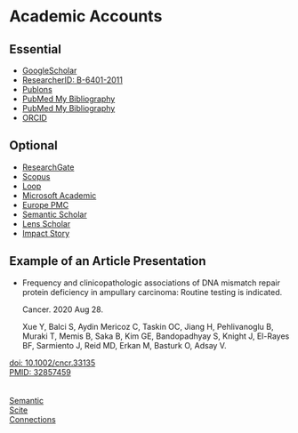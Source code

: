 # Academic Accounts

## Essential

* [GoogleScholar](http://scholar.google.com/citations?user=q40DcqYAAAAJ)
* [ResearcherID: B-6401-2011](http://www.researcherid.com/rid/B-6401-2011)
* [Publons](https://publons.com/researcher/467202/serdar-balci/)
* [PubMed My Bibliography](http://www.ncbi.nlm.nih.gov/sites/myncbi/collections/public/14I\_qdU6Oj6VsIwzi12Lbng/)
* [PubMed My Bibliography](https://www.ncbi.nlm.nih.gov/labs/bibliography/serdar.balci.1/bibliography/public/)
* [ORCID](http://orcid.org/0000-0002-7852-3851)

## Optional

* [ResearchGate](https://www.researchgate.net/profile/Serdar\_Balci)
* [Scopus](https://www.scopus.com/authid/detail.uri?authorId=22933834600)
* [Loop](http://loop.frontiersin.org/people/306241/overview)
* [Microsoft Academic](https://academic.microsoft.com/#/profile/SerdarBalci)
* [Europe PMC](https://europepmc.org/authors/0000-0002-7852-3851)
* [Semantic Scholar](https://www.semanticscholar.org/author/Serdar-Balci/2755920)
* [Lens Scholar](https://www.lens.org/lens/profile/311391349/scholar)
* [Impact Story](https://impactstory.org/u/0000-0002-7852-3851/)

## Example of an Article Presentation

*   Frequency and clinicopathologic associations of DNA mismatch repair protein deficiency in ampullary carcinoma: Routine testing is indicated. &#x20;

    Cancer. 2020 Aug 28. &#x20;

    Xue Y, Balci S, Aydin Mericoz C, Taskin OC, Jiang H, Pehlivanoglu B, Muraki T, Memis B, Saka B, Kim GE, Bandopadhyay S, Knight J, El-Rayes BF, Sarmiento J, Reid MD, Erkan M, Basturk O, Adsay V.

[doi: 10.1002/cncr.33135](https://doi.org/10.1002/cncr.33135)\
[PMID: 32857459](https://pubmed.ncbi.nlm.nih.gov/32857459/)\
\
\
[Semantic](https://api.semanticscholar.org/10.1002/cncr.33135?include\_unknown\_references=true)\
[Scite](https://scite.ai/reports/10.1002/cncr.33135)\
[Connections](https://www.connectedpapers.com/main/2f258c96e2bea4ed973b3ba67ffde9e0cc3d56c9/Frequency-and-clinicopathologic-associations-of-DNA-mismatch-repair-protein-deficiency-in-ampullary-carcinoma-Routine-testing-is-indicated/graph)
